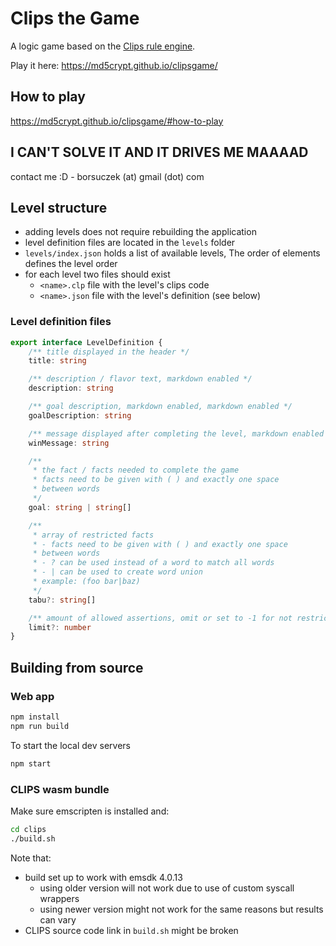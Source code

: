 # Clips the Game
A logic game based on the [Clips rule engine](http://www.clipsrules.net/ ).

Play it here: https://md5crypt.github.io/clipsgame/

## How to play
https://md5crypt.github.io/clipsgame/#how-to-play

## I CAN'T SOLVE IT AND IT DRIVES ME MAAAAD
contact me :D - borsuczek (at) gmail (dot) com

## Level structure
* adding levels does not require rebuilding the application
* level definition files are located in the `levels` folder
* `levels/index.json` holds a list of available levels, The order of elements defines the level order
* for each level two files should exist
  * `<name>.clp` file with the level's clips code
  * `<name>.json` file with the level's definition (see below)

### Level definition files

```typescript
export interface LevelDefinition {
	/** title displayed in the header */
	title: string

	/** description / flavor text, markdown enabled */
	description: string

	/** goal description, markdown enabled, markdown enabled */
	goalDescription: string

	/** message displayed after completing the level, markdown enabled */
	winMessage: string

	/**
	 * the fact / facts needed to complete the game
	 * facts need to be given with ( ) and exactly one space
	 * between words
	 */
	goal: string | string[]

	/**
	 * array of restricted facts
	 * - facts need to be given with ( ) and exactly one space
	 * between words
	 * - ? can be used instead of a word to match all words
	 * - | can be used to create word union
	 * example: (foo bar|baz)
	 */
	tabu?: string[]

	/** amount of allowed assertions, omit or set to -1 for not restriction */
	limit?: number
}
```

## Building from source

### Web app

```bash
npm install
npm run build
```

To start the local dev servers

```bash
npm start
```


### CLIPS wasm bundle

Make sure emscripten is installed and:

```bash
cd clips
./build.sh
```

Note that:
* build set up to work with emsdk 4.0.13
  * using older version will not work due to use of custom syscall wrappers
  * using newer version might not work for the same reasons but results can vary
* CLIPS source code link in `build.sh` might be broken
